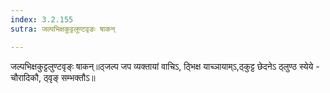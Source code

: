```yaml
---
index: 3.2.155
sutra: जल्पभिक्षकुट्टलुण्टवृङः षाकन्

---
```

 जल्पभिक्षकुट्टलुण्टवृङ्ः षाकन्॥ठ्जल्प जप व्यक्तायां वाचिऽ, ठ्भिक्ष याच्ञायाम्ऽ,ठ्कुट्ट छेदनेऽ ठ्लुण्ठ स्येये - चौरादिकौ, ठ्वृङ् सम्भक्तौऽ॥